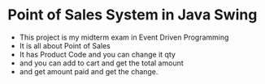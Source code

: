 # Point of Sales System in Java Swing

- This project is my midterm exam in Event Driven Programming
- It is all about Point of Sales
- It has Product Code and you can change it qty
- and you can add to cart and get the total amount
- and get amount paid and get the change.
